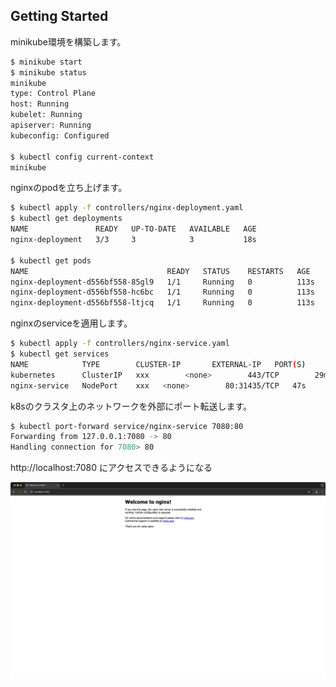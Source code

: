## Getting Started

minikube環境を構築します。

```sh
$ minikube start
$ minikube status
minikube
type: Control Plane
host: Running
kubelet: Running
apiserver: Running
kubeconfig: Configured

$ kubectl config current-context
minikube
```

nginxのpodを立ち上げます。

```sh
$ kubectl apply -f controllers/nginx-deployment.yaml
$ kubectl get deployments
NAME               READY   UP-TO-DATE   AVAILABLE   AGE
nginx-deployment   3/3     3            3           18s

$ kubectl get pods
NAME                               READY   STATUS    RESTARTS   AGE
nginx-deployment-d556bf558-85gl9   1/1     Running   0          113s
nginx-deployment-d556bf558-hc6bc   1/1     Running   0          113s
nginx-deployment-d556bf558-ltjcq   1/1     Running   0          113s
```

nginxのserviceを適用します。

```sh
$ kubectl apply -f controllers/nginx-service.yaml
$ kubectl get services
NAME            TYPE        CLUSTER-IP       EXTERNAL-IP   PORT(S)        AGE
kubernetes      ClusterIP   xxx        <none>        443/TCP        29m
nginx-service   NodePort    xxx   <none>        80:31435/TCP   47s
```

k8sのクラスタ上のネットワークを外部にポート転送します。

```sh
$ kubectl port-forward service/nginx-service 7080:80
Forwarding from 127.0.0.1:7080 -> 80
Handling connection for 7080> 80
```

http://localhost:7080 にアクセスできるようになる

![nginx preview](./images/nginx-preview.png)
